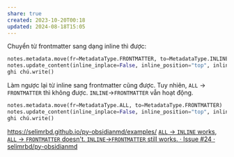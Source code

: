 ```yaml
---
share: true
created: 2023-10-20T00:18
updated: 2024-08-18T15:05
---
```

Chuyển từ frontmatter sang dạng inline thì được:
```python
notes.metadata.move(fr=MetadataType.FRONTMATTER, to=MetadataType.INLINE)
notes.update_content(inline_inplace=False, inline_position="top", inline_tml="standard") #type: ignore
ghi chú.write()
```
Làm ngược lại từ inline sang frontmatter cũng được. Tuy nhiên, `ALL` → `FRONTMATTER` thì không được. `INLINE`→`FRONTMATTER` vẫn hoạt động. 
```python
notes.metadata.move(fr=MetadataType.ALL, to=MetadataType.FRONTMATTER)
notes.update_content(inline_inplace=False, inline_position="top", inline_tml="standard") #type: ignore
ghi chú.write()
```
 https://selimrbd.github.io/py-obsidianmd/examples/
[`ALL` → `INLINE` works, `ALL` → `FRONTMATTER` doesn't. `INLINE`→`FRONTMATTER` still works. · Issue #24 · selimrbd/py-obsidianmd](https://github.com/selimrbd/py-obsidianmd/issues/24 "`ALL` → `INLINE` works, `ALL` → `FRONTMATTER` doesn't. `INLINE`→`FRONTMATTER` still works. · Issue #24 · selimrbd/py-obsidianmd")

